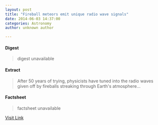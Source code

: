 ```yaml
---
layout: post
title: "Fireball meteors emit unique radio wave signals"
date: 2014-06-03 14:37:00
categories: Astronomy
author: unknown author

---
```



#### Digest
>digest unavailable

#### Extract
>After 50 years of trying, physicists have tuned into the radio waves given off by fireballs streaking through Earth's atmosphere...

#### Factsheet
>factsheet unavailable

[Visit Link](http://feeds.newscientist.com/c/749/f/10898/s/3b1edd25/sc/46/l/0L0Snewscientist0N0Carticle0Cdn256670Efireball0Emeteors0Eemit0Eunique0Eradio0Ewave0Esignals0Bhtml0Dcmpid0FRSS0QNSNS0Q20A120EGLOBAL0Qspace/story01.htm)


